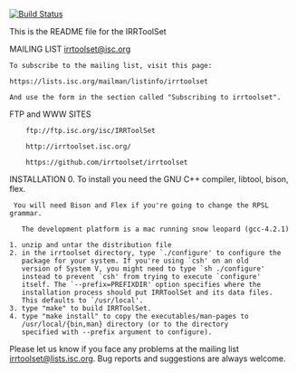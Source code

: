 [![Build Status](https://travis-ci.org/irrtoolset/irrtoolset.svg)](https://travis-ci.org/irrtoolset/irrtoolset)

This is the README file for the IRRToolSet

MAILING LIST
	irrtoolset@isc.org

	To subscribe to the mailing list, visit this page:

	https://lists.isc.org/mailman/listinfo/irrtoolset

	And use the form in the section called "Subscribing to irrtoolset".

FTP and WWW SITES

        ftp://ftp.isc.org/isc/IRRToolSet

        http://irrtoolset.isc.org/
        
        https://github.com/irrtoolset/irrtoolset

INSTALLATION
        0. To install you need the GNU C++ compiler, libtool, bison, flex.

     You will need Bison and Flex if you're going to change the RPSL grammar.

	   The development platform is a mac running snow leopard (gcc-4.2.1)

	1. unzip and untar the distribution file
	2. in the irrtoolset directory, type `./configure' to configure the
	   package for your system. If you're using `csh' on an old
	   version of System V, you might need to type `sh ./configure'
	   instead to prevent `csh' from trying to execute `configure'
	   itself. The `--prefix=PREFIXDIR' option specifies where the
	   installation process should put IRRToolSet and its data files.  
	   This defaults to `/usr/local'. 
	3. type "make" to build IRRToolSet.
	4. type "make install" to copy the executables/man-pages to
	   /usr/local/{bin,man} directory (or to the directory 
	   specified with --prefix argument to configure).

Please let us know if you face any problems at the mailing list
irrtoolset@lists.isc.org. Bug reports and suggestions are always welcome.

